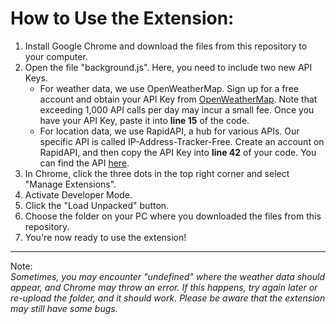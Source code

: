 <h1>How to Use the Extension:</h1>

1. Install Google Chrome and download the files from this repository to your computer.
2. Open the file "background.js". Here, you need to include two new API Keys.
     - For weather data, we use OpenWeatherMap. Sign up for a free account and obtain your API Key from [OpenWeatherMap](https://openweathermap.org/). Note that exceeding 1,000 API calls per day may incur a small fee. Once you have your API Key, paste it into <b>line 15</b> of the code.
     - For location data, we use RapidAPI, a hub for various APIs. Our specific API is called IP-Address-Tracker-Free. Create an account on RapidAPI, and then copy the API Key into <b>line 42</b> of your code. You can find the API [here](https://rapidapi.com/mark2info/api/ip-address-tracker-free).
3. In Chrome, click the three dots in the top right corner and select "Manage Extensions".
4. Activate Developer Mode.
5. Click the "Load Unpacked" button.
6. Choose the folder on your PC where you downloaded the files from this repository.
7. You're now ready to use the extension!
---
Note: <br>
<i>Sometimes, you may encounter "undefined" where the weather data should appear, and Chrome may throw an error. If this happens, try again later or re-upload the folder, and it should work. Please be aware that the extension may still have some bugs.
